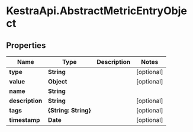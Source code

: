 # KestraApi.AbstractMetricEntryObject

## Properties

Name | Type | Description | Notes
------------ | ------------- | ------------- | -------------
**type** | **String** |  | [optional] 
**value** | **Object** |  | [optional] 
**name** | **String** |  | 
**description** | **String** |  | [optional] 
**tags** | **{String: String}** |  | [optional] 
**timestamp** | **Date** |  | [optional] 


